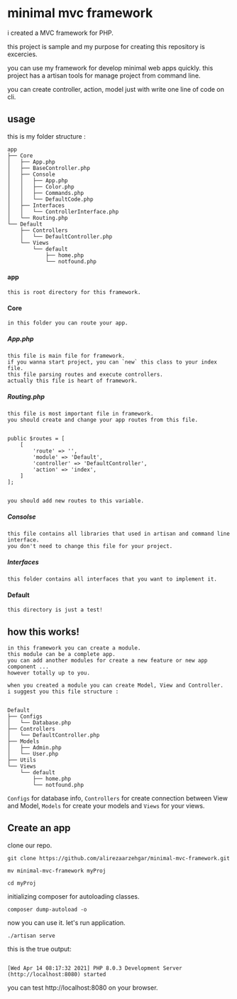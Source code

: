 # minimal mvc framework

i created a MVC framework for PHP.

this project is sample and my purpose for creating this repository is excercies.

you can use my framework for develop minimal web apps quickly.
this project has a artisan tools for manage project from command line.

you can create controller, action, model just with write one line of code on cli.

## usage

this is my folder structure :

```
app
├── Core
│   ├── App.php
│   ├── BaseController.php
│   ├── Console
│   │   ├── App.php
│   │   ├── Color.php
│   │   ├── Commands.php
│   │   └── DefaultCode.php
│   ├── Interfaces
│   │   └── ControllerInterface.php
│   └── Routing.php
└── Default
    ├── Controllers
    │   └── DefaultController.php
    └── Views
        └── default
            ├── home.php
            └── notfound.php
```

#### app

    this is root directory for this framework.

#### Core

    in this folder you can route your app.

##### App.php

    this file is main file for framework.
    if you wanna start project, you can `new` this class to your index file.
    this file parsing routes and execute controllers.
    actually this file is heart of framework.

##### Routing.php

    this file is most important file in framework.
    you should create and change your app routes from this file.


    public $routes = [
        [
            'route' => '',
            'module' => 'Default',
            'controller' => 'DefaultController',
            'action' => 'index',
        ]
    ];


    you should add new routes to this variable.

##### Consolse

    this file contains all libraries that used in artisan and command line interface.
    you don't need to change this file for your project.

##### Interfaces

    this folder contains all interfaces that you want to implement it.

#### Default

    this directory is just a test!

## how this works!

    in this framework you can create a module.
    this module can be a complete app.
    you can add another modules for create a new feature or new app component ...
    however totally up to you.

    when you created a module you can create Model, View and Controller.
    i suggest you this file structure :

```

Default
├── Configs
│   └── Database.php
├── Controllers
│   └── DefaultController.php
├── Models
│   ├── Admin.php
│   └── User.php
├── Utils
└── Views
    └── default
        ├── home.php
        └── notfound.php
```

`Configs` for database info, `Controllers` for create connection between View and Model, `Models` for create your models
and `Views` for your views.

## Create an app

clone our repo.

`git clone https://github.com/alirezaarzehgar/minimal-mvc-framework.git`

`mv minimal-mvc-framework myProj`

`cd myProj`

initializing composer for autoloading classes.

`composer dump-autoload -o`

now you can use it.
let's run application.

`./artisan serve`

this is the true output:

```

[Wed Apr 14 08:17:32 2021] PHP 8.0.3 Development Server (http://localhost:8080) started

```

you can test http://localhost:8080 on your browser.
